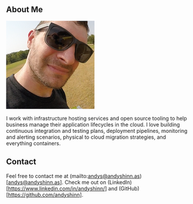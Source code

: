 ## About Me

![](images/andy_320.png)

I work with infrastructure hosting services and open source tooling to help business manage their application lifecycles in the cloud. I love building continuous integration and testing plans, deployment pipelines, monitoring and alerting scenarios, physical to cloud migration strategies, and everything containers.

## Contact

Feel free to contact me at (mailto:andys@andyshinn.as)[andys@andyshinn.as]. Check me out on (LinkedIn)[https://www.linkedin.com/in/andyshinn/] and (GitHub)[https://github.com/andyshinn].
